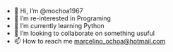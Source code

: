- 👋 Hi, I’m @mochoa1967
- 👀 I’m re-interested in Programing
- 🌱 I’m currently learning Python
- 💞️ I’m looking to collaborate on something usuful
- 📫 How to reach me marcelino_ochoa@hotmail.com

<!---
mochoa1967/mochoa1967 is a ✨ special ✨ repository because its `README.md` (this file) appears on your GitHub profile.
You can click the Preview link to take a look at your changes.
--->
